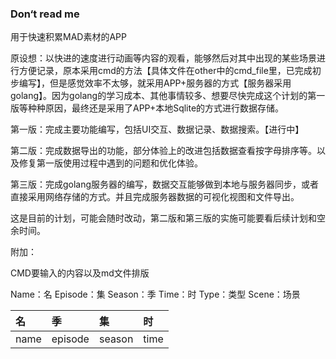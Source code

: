 ### Don‘t read me

用于快速积累MAD素材的APP

原设想：以快进的速度进行动画等内容的观看，能够然后对其中出现的某些场景进行方便记录，原本采用cmd的方法【具体文件在other中的cmd_file里，已完成初步编写】，但是感觉效率不太够，就采用APP+服务器的方式【服务器采用golang】。因为golang的学习成本、其他事情较多、想要尽快完成这个计划的第一版等种种原因，最终还是采用了APP+本地Sqlite的方式进行数据存储。

第一版：完成主要功能编写，包括UI交互、数据记录、数据搜索。【进行中】

第二版：完成数据导出的功能，部分体验上的改进包括数据查看按字母排序等。以及修复第一版使用过程中遇到的问题和优化体验。

第三版：完成golang服务器的编写，数据交互能够做到本地与服务器同步，或者直接采用网络存储的方式。并且完成服务器数据的可视化视图和文件导出。

这是目前的计划，可能会随时改动，第二版和第三版的实施可能要看后续计划和空余时间。

附加：

CMD要输入的内容以及md文件排版

Name：名
Episode：集
Season：季
Time：时
Type：类型
Scene：场景

|名|季|集|时|
|:-|:-|:-|:-|
|name|episode|season|time|





